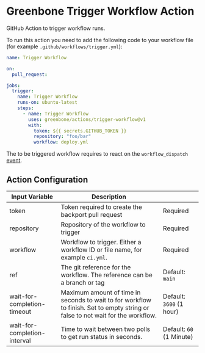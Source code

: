 # Greenbone Trigger Workflow Action

GitHub Action to trigger workflow runs.

To run this action you need to add the following code to your workflow file
(for example `.github/workflows/trigger.yml`):

```yml
name: Trigger Workflow

on:
  pull_request:

jobs:
  trigger:
    name: Trigger Workflow
    runs-on: ubuntu-latest
    steps:
      - name: Trigger Workflow
        uses: greenbone/actions/trigger-workflow@v1
        with:
          token: ${{ secrets.GITHUB_TOKEN }}
          repository: "foo/bar"
          workflow: deploy.yml
```

The to be triggered workflow requires to react on the `workflow_dispatch` [event](https://docs.github.com/en/actions/using-workflows/events-that-trigger-workflows).

## Action Configuration

| Input Variable               | Description                                                                                                                     |                          |
| ---------------------------- | ------------------------------------------------------------------------------------------------------------------------------- | ------------------------ |
| token                        | Token required to create the backport pull request                                                                              | Required                 |
| repository                   | Repository of the workflow to trigger                                                                                           | Required                 |
| workflow                     | Workflow to trigger. Either a workflow ID or file name, for example `ci.yml`.                                                   | Required                 |
| ref                          | The git reference for the workflow. The reference can be a branch or tag                                                        | Default: `main`          |
| wait-for-completion-timeout  | Maximum amount of time in seconds to wait to for workflow to finish. Set to empty string or false to not wait for the workflow. | Default: `3600` (1 hour) |
| wait-for-completion-interval | Time to wait between two polls to get run status in seconds.                                                                    | Default: `60` (1 Minute) |
